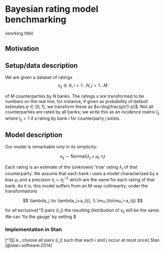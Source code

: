# Bayesian rating model benchmarking
(working title)
## Motivation
## Setup/data description 

We are given a dataset of ratings 
$$x_{ij}\in\mathbb{R},i=1\dots N,j=1\dots M$$ 

of $M$ counterparties by $N$ banks. The ratings $x$ are transformed to be numbers on the real line; for instance, if given as probability of default estimates $p\in[0,1]$, we transform these as $x=\log\frac{p}{1-p}$. Not all counterparties are rated by all banks; we write this as an incidence matrix $I_{ij}$ where $I_{ij}=1$ if a rating by bank $i$ for counterparty $j$ exists.

## Model description
Our model is remarkable only in its simplicity:

$$x_{ij} \sim \mathrm{Normal}(\lambda_{j}+\mu_{i},\tau_{i}) $$

Each rating is an estimate of the (unknown)  'true' rating $\lambda_j$ of that counterparty. We assume that each bank $i$ uses a model characterized by a bias $\mu_i$ and a precision $\tau_i = \sigma_i^{-2}$ which are the same for each rating of that bank.
As it is, this model suffers from an M-way collinearity;  under the transformations

$$
	\lambda_j \to \lambda_j+a_{ij}, \\ 
    \mu_i\to\mu_i-a_{ij} 
$$

for all exclusive[^1] pairs $(i,j)$  the resulting distribution of $x_{ij}$ will be the same. We can 'fix the gauge' by setting $
### Implementation in Stan


[^1][i.e., choose all pairs $(i,j)$ such that each $i$ and $j$ occur at most once]
Stan [@stan-software:2014]
